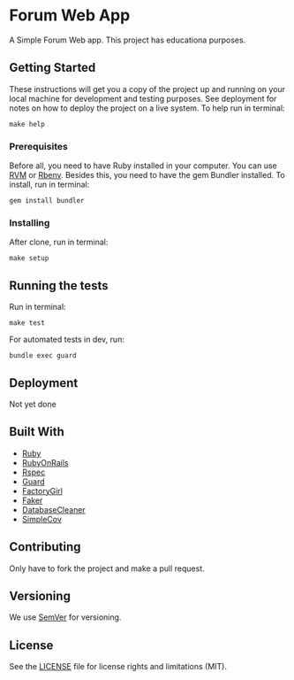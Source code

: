 # Forum Web App

A Simple Forum Web app.
This project has educationa purposes.

## Getting Started

These instructions will get you a copy of the project up and running on your local machine for development and testing purposes. See deployment for notes on how to deploy the project on a live system.
To help run in terminal:
```
make help
```

### Prerequisites

Before all, you need to have Ruby installed in your computer. You can use [RVM](https://rvm.io/rvm/install) or [Rbenv](https://github.com/rbenv/rbenv).
Besides this, you need to have the gem Bundler installed. To install, run in terminal:
```
gem install bundler
```

### Installing

After clone, run in terminal:
```
make setup
```

## Running the tests

Run in terminal:
```
make test
```

For automated tests in dev, run:
```
bundle exec guard
```

## Deployment

Not yet done

## Built With
* [Ruby](https://www.ruby-lang.org/)
* [RubyOnRails](http://rubyonrails.org/)
* [Rspec](http://rspec.info/)
* [Guard](https://github.com/guard/guard)
* [FactoryGirl](https://github.com/thoughtbot/factory_girl)
* [Faker](https://github.com/stympy/faker)
* [DatabaseCleaner](https://github.com/DatabaseCleaner/database_cleaner)
* [SimpleCov](https://github.com/colszowka/simplecov)

## Contributing

Only have to fork the project and make a pull request.

## Versioning

We use [SemVer](http://semver.org/) for versioning.

## License

See the [LICENSE](LICENSE.md) file for license rights and limitations (MIT).
